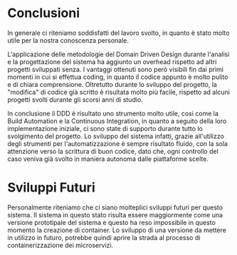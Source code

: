 # Conclusioni
In generale ci riteniamo soddisfatti del lavoro svolto, in quanto è stato molto utile per la nostra conoscenza personale.

L'applicazione delle metodologie del Domain Driven Design durante l'analisi e la progettazione del sistema ha aggiunto 
un overhead rispetto ad altri progetti sviluppati senza.
I vantaggi ottenuti sono però visibili fin dai primi momenti in cui si effettua coding, in quanto il codice appunto è 
molto pulito e di chiara comprensione. Oltretutto durante lo sviluppo del progetto, la "modifica" di codice già scritto 
è risultata molto più facile, rispetto ad alcuni progetti svolti durante gli scorsi anni di studio.

In conclusione il DDD è risultato uno strumento molto utile, cosi come la Build Automation e la Continuous Integration,
in quanto a seguito della loro implementazione iniziale, ci sono state di supporto durante tutto lo svolgimento del progetto.
Lo sviluppo del sistema infatti, grazie all'utilizzo degli strumenti per l'automatizzazione è sempre risultato fluido, 
con la sola attenzione verso la scrittura di buon codice, dato che, ogni controllo del caso veniva già svolto in 
maniera autonoma dalle piattaforme scelte.

# Sviluppi Futuri
Personalmente riteniamo che ci siano molteplici sviluppi futuri per questo sistema.
Il sistema in questo stato risulta essere maggiormente come una versione prototipale del sistema e questo ha reso impossibile in questo momento la creazione di container. Lo sviluppo di una versione da mettere in utilizzo in futuro, potrebbe quindi aprire la strada al processo di containerizzazione dei microservizi.
